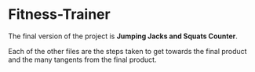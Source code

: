 # Fitness-Trainer

The final version of the project is **Jumping Jacks and Squats Counter**.

Each of the other files are the steps taken to get towards the final product and the many tangents from the final product.
